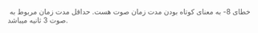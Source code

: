 <p><span style="color:rgb(90,90,90);">خطای 8- به معنای کوتاه بودن مدت زمان صوت هست. حداقل مدت زمان مربوط به&nbsp; صوت 3 ثانیه میباشد.</span></p>